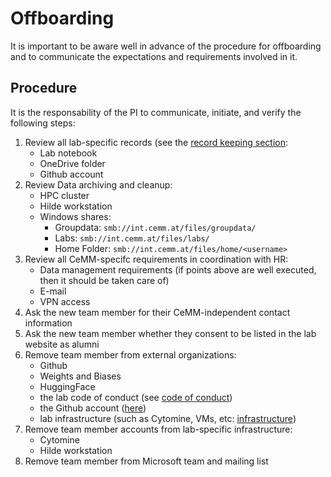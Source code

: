 # Offboarding

It is important to be aware well in advance of the procedure for offboarding and to communicate the expectations and requirements involved in it.

## Procedure

It is the responsability of the PI to communicate, initiate, and verify the following steps:

1. Review all lab-specific records (see the [record keeping section](record_keeping.md):
   - Lab notebook
   - OneDrive folder
   - Github account
1. Review Data archiving and cleanup:
   - HPC cluster
   - Hilde workstation
   - Windows shares:
     - Groupdata: `smb://int.cemm.at/files/groupdata/`
     - Labs: `smb://int.cemm.at/files/labs/`
     - Home Folder: `smb://int.cemm.at/files/home/<username>`
1. Review all CeMM-specifc requirements in coordination with HR:
   - Data management requirements (if points above are well executed, then it should be taken care of)
   - E-mail
   - VPN access
1. Ask the new team member for their CeMM-independent contact information
1. Ask the new team member whether they consent to be listed in the lab website as alumni
1. Remove team member from external organizations:
   - Github
   - Weights and Biases
   - HuggingFace
   - the lab code of conduct (see [code of conduct](code_of_conduct.md))
   - the Github account ([here](https://github.com/rendeirolab))
   - lab infrastructure (such as Cytomine, VMs, etc: [infrastructure](infrastructure.md))
1. Remove team member accounts from lab-specific infrastructure:
   - Cytomine
   - Hilde workstation
1. Remove team member from Microsoft team and mailing list

<div style="page-break-after: always;"></div>

<div style="page-break-after: always;"></div>

<div style="page-break-after: always;"></div>

<div style="page-break-after: always;"></div>

<div style="page-break-after: always;"></div>

<div style="page-break-after: always;"></div>

<div style="page-break-after: always;"></div>

<div style="page-break-after: always;"></div>

<div style="page-break-after: always;"></div>

<div style="page-break-after: always;"></div>

<div style="page-break-after: always;"></div>

<div style="page-break-after: always;"></div>

<div style="page-break-after: always;"></div>

<div style="page-break-after: always;"></div>

<div style="page-break-after: always;"></div>

<div style="page-break-after: always;"></div>

<div style="page-break-after: always;"></div>

<div style="page-break-after: always;"></div>

<div style="page-break-after: always;"></div>

<div style="page-break-after: always;"></div>

<div style="page-break-after: always;"></div>

<div style="page-break-after: always;"></div>

<div style="page-break-after: always;"></div>

<div style="page-break-after: always;"></div>

<div style="page-break-after: always;"></div>

